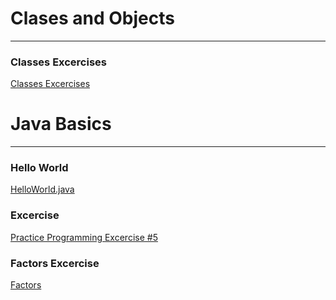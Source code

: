 # Clases and Objects

---

### Classes Excercises
[Classes Excercises](src/main/java/com/mycompany/mavenproject1/ClassesObjects/)


# Java Basics

--- 
### Hello World

[HelloWorld.java](src/main/java/com/mycompany/mavenproject1/Basics/HelloWorld.java)

### Excercise

[Practice Programming Excercise #5](src/main/java/com/mycompany/mavenproject1/Basics/Random/Excercise5Random.java)

### Factors Excercise

[Factors](src/main/java/com/mycompany/mavenproject1/Basics/Excercises/Factors.java)